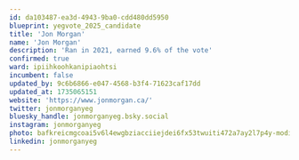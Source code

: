 ```yaml
---
id: da103487-ea3d-4943-9ba0-cdd480dd5950
blueprint: yegvote_2025_candidate
title: 'Jon Morgan'
name: 'Jon Morgan'
description: 'Ran in 2021, earned 9.6% of the vote'
confirmed: true
ward: ipiihkoohkanipiaohtsi
incumbent: false
updated_by: 9c6b6866-e047-4568-b3f4-71623caf17dd
updated_at: 1735065151
website: 'https://www.jonmorgan.ca/'
twitter: jonmorganyeg
bluesky_handle: jonmorganyeg.bsky.social
instagram: jonmorganyeg
photo: bafkreicmgcoai5v6l4ewgbziacciiejdei6fx53twuiti472a7ay2l7p4y-modified.png
linkedin: jonmorganyeg
---
```


